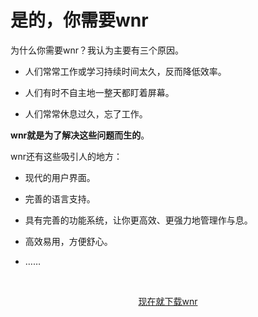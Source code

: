 # 是的，你需要wnr

为什么你需要wnr？我认为主要有三个原因。

- 人们常常工作或学习持续时间太久，反而降低效率。

- 人们有时不自主地一整天都盯着屏幕。

- 人们常常休息过久，忘了工作。

**wnr就是为了解决这些问题而生的**。

wnr还有这些吸引人的地方：

- 现代的用户界面。

- 完善的语言支持。

- 具有完善的功能系统，让你更高效、更强力地管理作与息。

- 高效易用，方便舒心。

- ……

<br /><a href="https://github.com/RoderickQiu/wnr/releases" class="btn btn--default"><center>现在就下载wnr</center></a>
